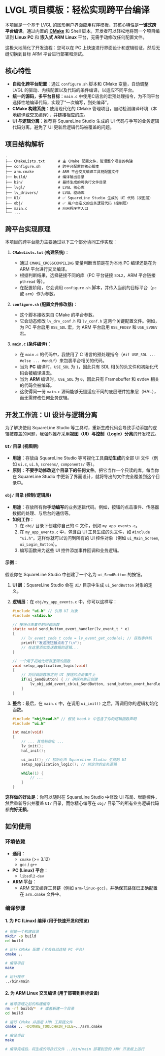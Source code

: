 # LVGL 项目模板：轻松实现跨平台编译

本项目是一个基于 LVGL 的图形用户界面应用程序模板，其核心特性是**一键式跨平台编译**。通过内置的 **<u>CMake</u>** 和 Shell 脚本，开发者可以轻松地将同一个项目编译到 **Linux PC** 和 **嵌入式 ARM Linux** 平台，无需手动修改任何配置文件。

这极大地简化了开发流程：您可以在 PC 上快速进行界面设计和逻辑验证，然后无缝切换到目标 ARM 平台进行部署和测试。

## 核心特性

*   **自动化跨平台配置**：通过 `configure.sh` 脚本和 CMake 变量，自动调整 LVGL 的驱动、内核配置以及代码的条件编译，以适应不同平台。
*   **统一的源码，多平台目标**：`main.c` 中使用C语言的宏预处理指令，为不同平台选择性地编译代码，实现了“一次编写，到处编译”。
*   **CMake 构建系统**：使用现代化的 CMake 管理项目，自动检测编译环境（本地编译或交叉编译），并链接相应的库。
*   **UI 与逻辑分离**：推荐将 SquareLine Studio 生成的 UI 代码与手写的业务逻辑代码分离，避免了 UI 更新后逻辑代码被覆盖的问题。

## 项目结构解析

```
.
├── CMakeLists.txt      # 主 CMake 配置文件，管理整个项目的构建
├── configure.sh        # 跨平台配置的核心脚本
├── arm.cmake           # ARM 平台交叉编译工具链配置文件
├── build/              # 编译输出目录
├── bin/                # 最终生成的可执行文件目录
├── lvgl/               # LVGL 核心库
├── lv_drivers/         # LVGL 驱动库
├── UI/                 # ✅ SquareLine Studio 生成的 UI 代码（视图层）
├── obj/                # ✅ 用户自定义的业务逻辑代码（控制层）
├── main.c              # 应用程序主入口
└── ...
```

## 跨平台实现原理

本项目的跨平台能力主要通过以下三个部分协同工作实现：

1.  **`CMakeLists.txt` (构建系统)**：
    *   通过 `CMAKE_CROSSCOMPILING` 变量判断当前是在为本地 PC 编译还是在为 ARM 平台进行交叉编译。
    *   根据判断结果，选择链接不同的库（PC 平台链接 `SDL2`，ARM 平台链接 `pthread` 等）。
    *   在配置阶段，它会调用 `configure.sh` 脚本，并传入当前的目标平台（`pc` 或 `arm`）作为参数。

2.  **`configure.sh` (配置文件修改器)**：
    *   这个脚本接收来自 CMake 的平台参数。
    *   它会动态修改 `lv_drv_conf.h` 和 `lv_conf.h` 这两个关键配置文件。例如，为 PC 平台启用 `USE_SDL` 宏，为 ARM 平台启用 `USE_FBDEV` 和 `USE_EVDEV` 宏。

3.  **`main.c` (条件编译)**：
    *   在 `main.c` 的代码中，我使用了 C 语言的预处理指令（`#if USE_SDL ... #else ... #endif`）来包裹平台相关的代码。
    *   当为 **PC** 编译时，`USE_SDL` 为 `1`，因此只有 SDL 相关的头文件和初始化代码会被编译进去。
    *   当为 **ARM** 编译时，`USE_SDL` 为 `0`，因此只有 Framebuffer 和 evdev 相关的代码会被编译。
    *   这使得同一份 `main.c` 源码能够无缝适应不同的底层硬件抽象层（HAL），而无需修改任何业务逻辑。

## 开发工作流：UI 设计与逻辑分离

为了解决使用 SquareLine Studio 等工具时，重新生成代码会导致手动添加的逻辑被覆盖的问题，我强烈推荐采用**视图（UI）与控制（Logic）分离**的开发模式。

#### `UI/` 目录 (视图层)

*   **用途**：存放由 SquareLine Studio 等可视化工具**自动生成**的全部 UI 文件（例如 `ui.c`, `ui.h`, `screens/`, `components/` 等）。
*   **原则**：**不要手动修改这个目录下的任何文件**。把它当作一个只读的库。每当你在 SquareLine Studio 中更新了界面设计，就将导出的文件完全覆盖到这个目录中。

#### `obj/` 目录 (控制/逻辑层)

*   **用途**：存放所有你**手动编写**的业务逻辑代码。例如，按钮的点击事件、传感器数据的处理、与后台的通信等。
*   **如何工作**：
    1.  在 `obj/` 目录下创建你自己的 C 文件，例如 `my_app_events.c`。
    2.  在 `my_app_events.c` 中，包含由 UI 工具生成的头文件，如 `#include "ui.h"`。这样你就可以访问到所有的 UI 控件对象（例如 `ui_Main_Screen`, `ui_Login_Button`）。
    3.  编写函数来为这些 UI 控件添加事件回调和业务逻辑。

#### 示例：

假设你在 SquareLine Studio 中创建了一个名为 `ui_SendButton` 的按钮。

1.  **UI 层**：SquareLine Studio 会在 `UI/` 目录中生成 `ui_SendButton` 对象的定义。

2.  **逻辑层**：在 `obj/my_app_events.c` 中，你可以这样写：
    ```c
    #include "ui.h" // 引用 UI 对象
    #include <stdio.h>
    
    // 按钮点击事件的回调函数
    static void send_button_event_handler(lv_event_t * e)
    {
        // lv_event_code_t code = lv_event_get_code(e); // 获取事件码
        printf("发送按钮被点击了!\n");
        // 在这里添加发送数据的逻辑...
    }
    
    // 一个用于初始化所有逻辑的函数
    void setup_application_logic(void)
    {
        // 将回调函数绑定到 UI 按钮的点击事件上
        if(ui_SendButton) { // 确保对象已创建
            lv_obj_add_event_cb(ui_SendButton, send_button_event_handler, LV_EVENT_CLICKED, NULL);
        }
    }
    ```

3.  **整合**：最后，在 `main.c` 中，在调用 `ui_init()` 之后，再调用你的逻辑初始化函数。
    ```c
    #include "obj/head.h" // 假设 head.h 中包含了你的逻辑函数声明
    #include "ui.h"
    
    int main(void)
    {
        // ... 其他初始化 ...
        lv_init();
        hal_init();
    
        ui_init(); // 初始化由 SquareLine Studio 生成的 UI
        setup_application_logic(); // 绑定你的业务逻辑
    
        while(1) {
            // ...
        }
    }
    ```

**这样做的好处是**：你可以随时在 SquareLine Studio 中修改 UI 布局、增删控件，然后重新导出并覆盖 `UI/` 目录，而你精心编写在 `obj/` 目录下的所有业务逻辑代码都**完好无损**。

## 如何使用

### 环境依赖

*   **通用**：
    *   `cmake` (>= 3.12)
    *   `gcc` / `g++`
*   **PC (Linux) 平台**：
    *   `libsdl2-dev`
*   **ARM 平台**：
    *   ARM 交叉编译工具链（例如 `arm-linux-gcc`），并确保其路径已正确配置在 `arm.cmake` 文件中。

### 编译步骤

#### 1. 为 PC (Linux) 编译 (用于快速开发和预览)

```bash
# 创建一个构建目录
mkdir -p build
cd build

# 运行 CMake 配置 (它会自动选择 PC 平台)
cmake ..

# 编译项目
make

# 运行程序
../bin/main
```

#### 2. 为 ARM Linux 交叉编译 (用于部署到目标设备)

```bash
# 推荐清理之前的构建缓存
rm -rf build/*  # 或者新建一个目录
cd build

# 运行 CMake 并指定 ARM 工具链文件
cmake .. -DCMAKE_TOOLCHAIN_FILE=../arm.cmake

# 编译项目
make

# 编译完成后，将生成的可执行文件 ../bin/main 部署到您的 ARM 开发板上运行